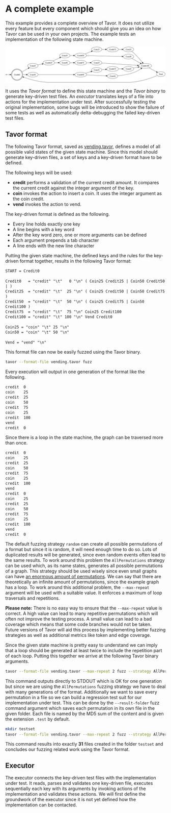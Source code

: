 # A complete example

This example provides a complete overview of Tavor. It does not utilize every feature but every component which should give you an idea on how Tavor can be used in your own projects. The example tests an implementation of the following state machine.

![Basic states and actions](/examples/quick/basic.png "Basic states and actions")

It uses the *Tavor format* to define this state machine and the *Tavor binary* to generate key-driven test files. An *executor* translates keys of a file into actions for the implementation under test. After successfully testing the original implementation, some bugs will be introduced to show the failure of some tests as well as automatically delta-debugging the failed key-driven test files.

## Tavor format

The following Tavor format, saved as [vending.tavor](/examples/complete/vending.tavor), defines a model of all possible valid states of the given state machine. Since this model should generate key-driven files, a set of keys and a key-driven format have to be defined.

The following keys will be used:

- **credit** performs a validation of the current credit amount. It compares the current credit against the integer argument of the key.
- **coin** invokes the action to insert a coin. It uses the integer argument as the coin credit.
- **vend** invokes the action to vend.

The key-driven format is defined as the following.
- Every line holds exactly one key
- A line begins with a key word
- After the key word zero, one or more arguments can be defined
- Each argument prepends a tab character
- A line ends with the new line character

Putting the given state machine, the defined keys and the rules for the key-driven format together, results in the following Tavor format:

```tavor
START = Credit0

Credit0   = "credit" "\t"   0 "\n" ( Coin25 Credit25 | Coin50 Credit50 | )
Credit25  = "credit" "\t"  25 "\n" ( Coin25 Credit50 | Coin50 Credit75 )
Credit50  = "credit" "\t"  50 "\n" ( Coin25 Credit75 | Coin50 Credit100 )
Credit75  = "credit" "\t"  75 "\n" Coin25 Credit100
Credit100 = "credit" "\t" 100 "\n" Vend Credit0

Coin25 = "coin" "\t" 25 "\n"
Coin50 = "coin" "\t" 50 "\n"

Vend = "vend" "\n"
```

This format file can now be easily fuzzed using the Tavor binary.

```bash
tavor --format-file vending.tavor fuzz
```

Every execution will output in one generation of the format like the following.

```
credit  0
coin    25
credit  25
coin    50
credit  75
coin    25
credit  100
vend
credit  0
```

Since there is a loop in the state machine, the graph can be traversed more than once.

```
credit  0
coin    25
credit  25
coin    50
credit  75
coin    25
credit  100
vend
credit  0
coin    25
credit  25
coin    50
credit  75
coin    25
credit  100
vend
credit  0
```

The default fuzzing strategy `random` can create all possible permutations of a format but since it is random, it will need enough time to do so. Lots of duplicated results will be generated, since even random events often lead to the same results. To work around this problem the `AllPermutations` strategy can be used which, as its name states, generates all possible permutations of a graph. This strategy should be used wisely since even small graphs can have [an enormous amount of permutations](https://en.wikipedia.org/wiki/Combinatorial_explosion). We can say that there are theoretically an infinite amount of permutations, since the example graph has a loop. To work around this additional problem, the `--max-repeat` argument will be used with a suitable value. It enforces a maximum of loop traversals and repetitions.

**Please note:** There is no easy way to ensure that the `--max-repeat` value is correct. A high value can lead to many repetitive permutations which will often not improve the testing process. A small value can lead to a bad coverage which means that some code branches would not be taken. Future versions of Tavor will aid this process by implementing better fuzzing strategies as well as additional metrics like token and edge coverage.

Since the given state machine is pretty easy to understand we can imply that a loop should be generated at least twice to include the repetition part of each loop. Putting this together we arrive at the following Tavor binary arguments.

```bash
tavor --format-file vending.tavor --max-repeat 2 fuzz --strategy AllPermutations
```

This command outputs directly to STDOUT which is OK for one generation but since we are using the `AllPermutations` fuzzing strategy we have to deal with many generations of the format. Additionally we want to save every permutation in a file so we can build a regression test suit for our implementation under test. This can be done by the `--result-folder` fuzz command argument which saves each permutation in its own file in the given folder. Each file is named by the MD5 sum of the content and is given the extension `.test` by default.

```bash
mkdir testset
tavor --format-file vending.tavor --max-repeat 2 fuzz --strategy AllPermutations --result-folder testset
```

This command results into exactly **31** files created in the folder `testset` and concludes our fuzzing related work using the Tavor format.

## Executor

The executor connects the key-driven test files with the implementation under test. It reads, parses and validates one key-driven file, executes sequentially each key with its arguments by invoking actions of the implementation and validates these actions. We will first define the groundwork of the executor since it is not yet defined how the implementation can be contacted.
